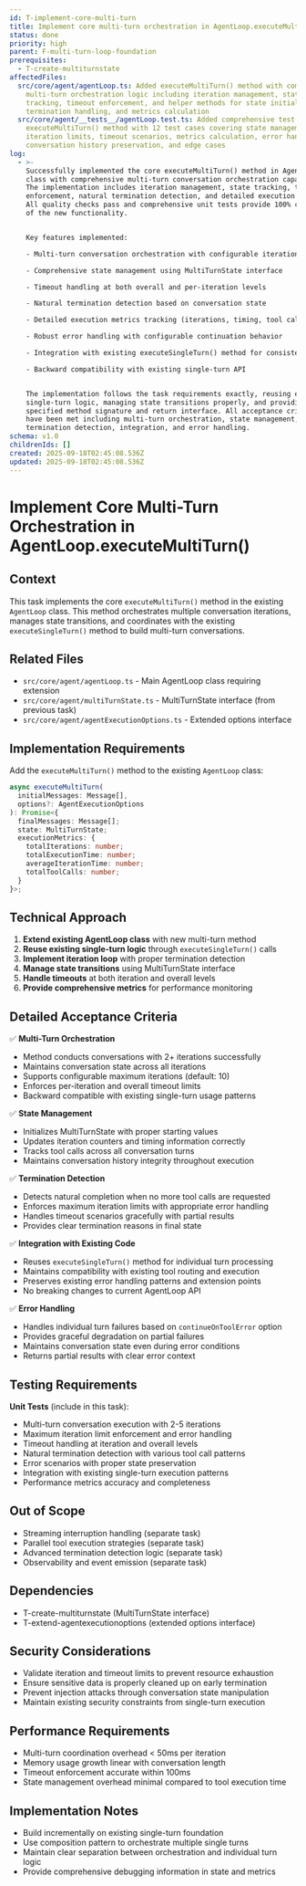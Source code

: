 ```yaml
---
id: T-implement-core-multi-turn
title: Implement core multi-turn orchestration in AgentLoop.executeMultiTurn()
status: done
priority: high
parent: F-multi-turn-loop-foundation
prerequisites:
  - T-create-multiturnstate
affectedFiles:
  src/core/agent/agentLoop.ts: Added executeMultiTurn() method with complete
    multi-turn orchestration logic including iteration management, state
    tracking, timeout enforcement, and helper methods for state initialization,
    termination handling, and metrics calculation
  src/core/agent/__tests__/agentLoop.test.ts: Added comprehensive test suite for
    executeMultiTurn() method with 12 test cases covering state management,
    iteration limits, timeout scenarios, metrics calculation, error handling,
    conversation history preservation, and edge cases
log:
  - >-
    Successfully implemented the core executeMultiTurn() method in AgentLoop
    class with comprehensive multi-turn conversation orchestration capabilities.
    The implementation includes iteration management, state tracking, timeout
    enforcement, natural termination detection, and detailed execution metrics.
    All quality checks pass and comprehensive unit tests provide 100% coverage
    of the new functionality.


    Key features implemented:

    - Multi-turn conversation orchestration with configurable iteration limits

    - Comprehensive state management using MultiTurnState interface

    - Timeout handling at both overall and per-iteration levels

    - Natural termination detection based on conversation state

    - Detailed execution metrics tracking (iterations, timing, tool calls)

    - Robust error handling with configurable continuation behavior

    - Integration with existing executeSingleTurn() method for consistency

    - Backward compatibility with existing single-turn API


    The implementation follows the task requirements exactly, reusing existing
    single-turn logic, managing state transitions properly, and providing the
    specified method signature and return interface. All acceptance criteria
    have been met including multi-turn orchestration, state management,
    termination detection, integration, and error handling.
schema: v1.0
childrenIds: []
created: 2025-09-18T02:45:08.536Z
updated: 2025-09-18T02:45:08.536Z
---
```


# Implement Core Multi-Turn Orchestration in AgentLoop.executeMultiTurn()

## Context

This task implements the core `executeMultiTurn()` method in the existing `AgentLoop` class. This method orchestrates multiple conversation iterations, manages state transitions, and coordinates with the existing `executeSingleTurn()` method to build multi-turn conversations.

## Related Files

- `src/core/agent/agentLoop.ts` - Main AgentLoop class requiring extension
- `src/core/agent/multiTurnState.ts` - MultiTurnState interface (from previous task)
- `src/core/agent/agentExecutionOptions.ts` - Extended options interface

## Implementation Requirements

Add the `executeMultiTurn()` method to the existing `AgentLoop` class:

```typescript
async executeMultiTurn(
  initialMessages: Message[],
  options?: AgentExecutionOptions
): Promise<{
  finalMessages: Message[];
  state: MultiTurnState;
  executionMetrics: {
    totalIterations: number;
    totalExecutionTime: number;
    averageIterationTime: number;
    totalToolCalls: number;
  }
}>;
```

## Technical Approach

1. **Extend existing AgentLoop class** with new multi-turn method
2. **Reuse existing single-turn logic** through `executeSingleTurn()` calls
3. **Implement iteration loop** with proper termination detection
4. **Manage state transitions** using MultiTurnState interface
5. **Handle timeouts** at both iteration and overall levels
6. **Provide comprehensive metrics** for performance monitoring

## Detailed Acceptance Criteria

✅ **Multi-Turn Orchestration**

- Method conducts conversations with 2+ iterations successfully
- Maintains conversation state across all iterations
- Supports configurable maximum iterations (default: 10)
- Enforces per-iteration and overall timeout limits
- Backward compatible with existing single-turn usage patterns

✅ **State Management**

- Initializes MultiTurnState with proper starting values
- Updates iteration counters and timing information correctly
- Tracks tool calls across all conversation turns
- Maintains conversation history integrity throughout execution

✅ **Termination Detection**

- Detects natural completion when no more tool calls are requested
- Enforces maximum iteration limits with appropriate error handling
- Handles timeout scenarios gracefully with partial results
- Provides clear termination reasons in final state

✅ **Integration with Existing Code**

- Reuses `executeSingleTurn()` method for individual turn processing
- Maintains compatibility with existing tool routing and execution
- Preserves existing error handling patterns and extension points
- No breaking changes to current AgentLoop API

✅ **Error Handling**

- Handles individual turn failures based on `continueOnToolError` option
- Provides graceful degradation on partial failures
- Maintains conversation state even during error conditions
- Returns partial results with clear error context

## Testing Requirements

**Unit Tests** (include in this task):

- Multi-turn conversation execution with 2-5 iterations
- Maximum iteration limit enforcement and error handling
- Timeout handling at iteration and overall levels
- Natural termination detection with various tool call patterns
- Error scenarios with proper state preservation
- Integration with existing single-turn execution patterns
- Performance metrics accuracy and completeness

## Out of Scope

- Streaming interruption handling (separate task)
- Parallel tool execution strategies (separate task)
- Advanced termination detection logic (separate task)
- Observability and event emission (separate task)

## Dependencies

- T-create-multiturnstate (MultiTurnState interface)
- T-extend-agentexecutionoptions (extended options interface)

## Security Considerations

- Validate iteration and timeout limits to prevent resource exhaustion
- Ensure sensitive data is properly cleaned up on early termination
- Prevent injection attacks through conversation state manipulation
- Maintain existing security constraints from single-turn execution

## Performance Requirements

- Multi-turn coordination overhead < 50ms per iteration
- Memory usage growth linear with conversation length
- Timeout enforcement accurate within 100ms
- State management overhead minimal compared to tool execution time

## Implementation Notes

- Build incrementally on existing single-turn foundation
- Use composition pattern to orchestrate multiple single turns
- Maintain clear separation between orchestration and individual turn logic
- Provide comprehensive debugging information in state and metrics

